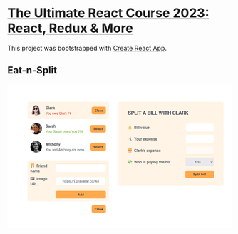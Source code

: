 # [The Ultimate React Course 2023: React, Redux & More](https://www.udemy.com/course/the-ultimate-react-course/)

This project was bootstrapped with [Create React App](https://github.com/facebook/create-react-app).

## Eat-n-Split

![eat-n-split](./public/eat-n-split.png)


